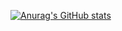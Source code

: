 [![Anurag's GitHub stats](https://github-readme-stats.vercel.app/api?username=gohildharmendra)](https://github.com/gohildharmendra/github-readme-stats)
